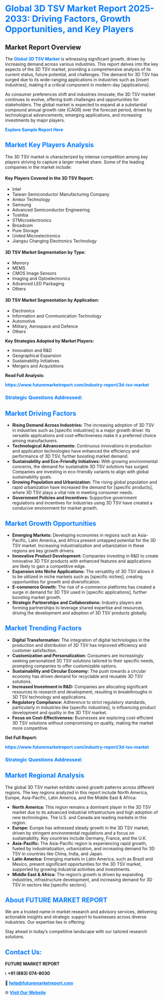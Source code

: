 <h1 style="color: #007BFF;">Global 3D TSV Market Report 2025-2033: Driving Factors, Growth Opportunities, and Key Players</h1>

<section id="overview">
<h2>Market Report Overview</h2>
<p>The <a href="https://www.futuremarketreport.com/industry-report/3d-tsv-market" style="color: #007BFF; text-decoration: none;"><strong>Global 3D TSV Market</strong></a> is witnessing significant growth, driven by increasing demand across various industries. This report delves into the key aspects of the 3D TSV market, providing a comprehensive analysis of its current status, future potential, and challenges. The demand for 3D TSV has surged due to its wide-ranging applications in industries such as [insert industries], making it a critical component in modern-day [applications].</p>
<p>As consumer preferences shift and industries innovate, the 3D TSV market continues to evolve, offering both challenges and opportunities for stakeholders. The global market is expected to expand at a substantial compound annual growth rate (CAGR) over the forecast period, driven by technological advancements, emerging applications, and increasing investments by major players.</p>
</section>

<section id="overview">
<p><a href="https://www.futuremarketreport.com/request-sample/reportId=76236" style="color: #007BFF; text-decoration: none;"><strong>Explore Sample Report Here</strong></a></p>
</section>

<section id="key-players">
<h2 style="color: #007BFF;">Market Key Players Analysis</h2>
<p>The 3D TSV market is characterized by intense competition among key players striving to capture a larger market share. Some of the leading companies in the market include:</p>
<h4>Key Players Covered in the 3D TSV Report:</h4>
<ul><li>Intel</li><li>Taiwan Semiconductor Manufacturing Company</li><li>Amkor Technology</li><li>Samsung</li><li>Advanced Semiconductor Engineering</li><li>Toshiba</li><li>STMicroelectronics</li><li>Broadcom</li><li>Pure Storage</li><li>United Microelectronics</li><li>Jiangsu Changing Electronics Technology</li></ul>
<h4>3D TSV Market Segmentation by Type:</h4>
<ul><li>Memory</li><li>MEMS</li><li>CMOS Image Sensors</li><li>Imaging and Optoelectronics</li><li>Advanced LED Packaging</li><li>Others</li></ul>

<h4>3D TSV Market Segmentation by Application:</h4>
<ul><li>Electronics</li><li>Information and Communication Technology</li><li>Automotive</li><li>Military, Aerospace and Defence</li><li>Others</li></ul>
<p><strong>Key Strategies Adopted by Market Players:</strong></p>
<ul>
<li>Innovation and R&D</li>
<li>Geographical Expansion</li>
<li>Sustainability Initiatives</li>
<li>Mergers and Acquisitions</li>
</ul>
</section>

<section>
<p><strong>Read Full Analysis: </strong></p><a href="https://www.futuremarketreport.com/industry-report/3d-tsv-market" style="color: #007BFF; text-decoration: none;"><strong>https://www.futuremarketreport.com/industry-report/3d-tsv-market</strong></a>
<h3 style="color: #007BFF;">Strategic Questions Addressed:</h3>
</section>

<section id="driving-factors">
<h2 style="color: #007BFF;">Market Driving Factors</h2>
<ul>
<li><strong>Rising Demand Across Industries:</strong> The increasing adoption of 3D TSV in industries such as [specific industries] is a major growth driver. Its versatile applications and cost-effectiveness make it a preferred choice among manufacturers.</li>
<li><strong>Technological Advancements:</strong> Continuous innovations in production and application technologies have enhanced the efficiency and performance of 3D TSV, further boosting market demand.</li>
<li><strong>Sustainability and Eco-Friendly Initiatives:</strong> With growing environmental concerns, the demand for sustainable 3D TSV solutions has surged. Companies are investing in eco-friendly variants to align with global sustainability goals.</li>
<li><strong>Growing Population and Urbanization:</strong> The rising global population and rapid urbanization have increased the demand for [specific products], where 3D TSV plays a vital role in meeting consumer needs.</li>
<li><strong>Government Policies and Incentives:</strong> Supportive government regulations and incentives for industries using 3D TSV have created a conducive environment for market growth.</li>
</ul>
</section>

<section id="growth-opportunities">
<h2 style="color: #007BFF;">Market Growth Opportunities</h2>
<ul>
<li><strong>Emerging Markets:</strong> Developing economies in regions such as Asia-Pacific, Latin America, and Africa present untapped potential for the 3D TSV market. Increasing industrialization and urbanization in these regions are key growth drivers.</li>
<li><strong>Innovative Product Development:</strong> Companies investing in R&D to create innovative 3D TSV products with enhanced features and applications are likely to gain a competitive edge.</li>
<li><strong>Expansion into Niche Applications:</strong> The versatility of 3D TSV allows it to be utilized in niche markets such as [specific niches], creating opportunities for growth and diversification.</li>
<li><strong>E-commerce Growth:</strong> The rise of e-commerce platforms has created a surge in demand for 3D TSV used in [specific applications], further boosting market growth.</li>
<li><strong>Strategic Partnerships and Collaborations:</strong> Industry players are forming partnerships to leverage shared expertise and resources, driving the development and adoption of 3D TSV products globally.</li>
</ul>
</section>

<section id="trending-factors">
<h2 style="color: #007BFF;">Market Trending Factors</h2>
<ul>
<li><strong>Digital Transformation:</strong> The integration of digital technologies in the production and distribution of 3D TSV has improved efficiency and customer satisfaction.</li>
<li><strong>Customization and Personalization:</strong> Consumers are increasingly seeking personalized 3D TSV solutions tailored to their specific needs, prompting companies to offer customizable options.</li>
<li><strong>Sustainability and Circular Economy:</strong> The push towards a circular economy has driven demand for recyclable and reusable 3D TSV solutions.</li>
<li><strong>Increased Investment in R&D:</strong> Companies are allocating significant resources to research and development, resulting in breakthroughs in 3D TSV technology and applications.</li>
<li><strong>Regulatory Compliance:</strong> Adherence to strict regulatory standards, particularly in industries like [specific industries], is influencing product development and quality in the 3D TSV market.</li>
<li><strong>Focus on Cost-Effectiveness:</strong> Businesses are exploring cost-efficient 3D TSV solutions without compromising on quality, making the market more competitive.</li>
</ul>
</section>

<section>
<p><strong>Get Full Report: </strong></p><a href="https://www.futuremarketreport.com/industry-report/3d-tsv-market" style="color: #007BFF; text-decoration: none;"><strong>https://www.futuremarketreport.com/industry-report/3d-tsv-market</strong></a>
<h3 style="color: #007BFF;">Strategic Questions Addressed:</h3>
</section>


<section id="regional-analysis">
<h2 style="color: #007BFF;">Market Regional Analysis</h2>
<p>The global 3D TSV market exhibits varied growth patterns across different regions. The key regions analyzed in this report include North America, Europe, Asia-Pacific, Latin America, and the Middle East & Africa:</p>
<ul>
<li><strong>North America:</strong> This region remains a dominant player in the 3D TSV market due to its advanced industrial infrastructure and high adoption of new technologies. The U.S. and Canada are leading markets in this region.</li>
<li><strong>Europe:</strong> Europe has witnessed steady growth in the 3D TSV market, driven by stringent environmental regulations and a focus on sustainability. Key countries include Germany, France, and the U.K.</li>
<li><strong>Asia-Pacific:</strong> The Asia-Pacific region is experiencing rapid growth, fueled by industrialization, urbanization, and increasing demand for 3D TSV in countries like China, India, and Japan.</li>
<li><strong>Latin America:</strong> Emerging markets in Latin America, such as Brazil and Mexico, present significant opportunities for the 3D TSV market, supported by growing industrial activities and investments.</li>
<li><strong>Middle East & Africa:</strong> The region’s growth is driven by expanding industries, infrastructure development, and increasing demand for 3D TSV in sectors like [specific sectors].</li>
</ul>
</section>

<footer>
<h2 style="color: #007BFF;">About FUTURE MARKET REPORT</h2>
<p>We are a trusted name in market research and advisory services, delivering actionable insights and strategic support to businesses across diverse industries. Our expertise lies in offering:</p>

<p>Stay ahead in today’s competitive landscape with our tailored research solutions.</p>

<h2 style="color: #007BFF;">Contact Us:</h2>
<p><strong>FUTURE MARKET REPORT</strong></p>
<p>📞 <strong>+91 (883) 074-8030</strong></p>
<p>📧 <strong><a href="mailto:help@futuremarketreport.com" style="color: #007BFF;">help@futuremarketreport.com</a></strong></p>
<p>🌐 <strong><a href="https://www.futuremarketreport.com/" style="color: #007BFF;">Visit Our Website</a></strong></p>
</footer>
